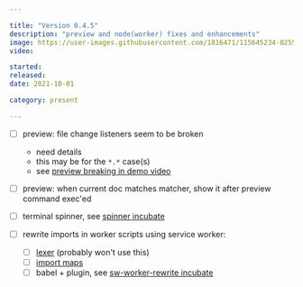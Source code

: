 ```yaml
---

title: "Version 0.4.5"
description: "preview and node(worker) fixes and enhancements"
image: https://user-images.githubusercontent.com/1816471/115645234-02556880-a2ee-11eb-9e7d-e5c434632cf2.png
video:

started:
released:
date: 2021-10-01

category: present

---
```


- [ ] preview: file change listeners seem to be broken
	- need details
	- this may be for the `*.*` case(s)
	- see [preview breaking in demo video](https://youtu.be/7T-L-MBFoE4?t=512)
- [ ] preview: when current doc matches matcher, show it after preview command exec'ed

- [ ] terminal spinner, see [spinner incubate](https://github.com/crosshj/fiug-incubator/tree/main/1ncubate/terminal-spinner)
- [ ] rewrite imports in worker scripts using service worker:
	- [ ] [lexer](https://github.com/guybedford/es-module-lexer) (probably won't use this)
	- [ ] [import maps](https://github.com/WICG/import-maps)
	- [ ] babel + plugin, see [sw-worker-rewrite incubate](https://github.com/crosshj/fiug-incubator/tree/main/1ncubate/sw-worker-rewrite)
